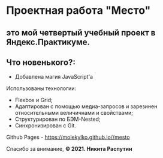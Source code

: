 # Проектная работа "Место"
## это мой четвертый учебный проект в Яндекс.Практикуме.

## Что новенького?:
- Добавлена магия JavaScript'а

Использованы технологии:
- Flexbox и Grid;
- Адаптирован с помощью медиа-запросов и зарезинен относительными величичнами и свойствами;
- Структурирован по БЭМ-Nested;
- Синхронизирован с Git.

Github Pages - https://molekylko.github.io//mesto

Спасибо за внимание,
**© 2021. Никита Распутин**

